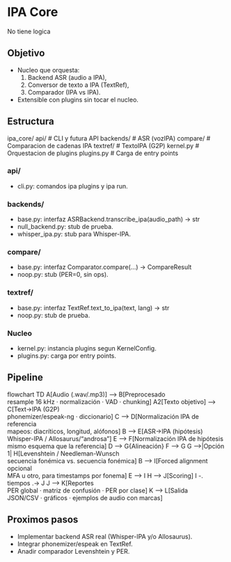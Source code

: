 # IPA Core
No tiene logica

## Objetivo
- Nucleo que orquesta:
  1) Backend ASR (audio a IPA),
  2) Conversor de texto a IPA (TextRef),
  3) Comparador (IPA vs IPA).
- Extensible con plugins sin tocar el nucleo.

## Estructura
ipa_core/
  api/        # CLI y futura API
  backends/   # ASR (vozIPA)
  compare/    # Comparacion de cadenas IPA
  textref/    # TextoIPA (G2P)
  kernel.py   # Orquestacion de plugins
  plugins.py  # Carga de entry points

### api/
- cli.py: comandos ipa plugins y ipa run.

### backends/
- base.py: interfaz ASRBackend.transcribe_ipa(audio_path) -> str
- null_backend.py: stub de prueba.
- whisper_ipa.py: stub para Whisper-IPA.

### compare/
- base.py: interfaz Comparator.compare(...) -> CompareResult
- noop.py: stub (PER=0, sin ops).

### textref/
- base.py: interfaz TextRef.text_to_ipa(text, lang) -> str
- noop.py: stub de prueba.

### Nucleo
- kernel.py: instancia plugins segun KernelConfig.
- plugins.py: carga por entry points.

## Pipeline

flowchart TD
    A[Audio (.wav/.mp3)] --> B[Preprocesado<br/>resample 16 kHz · normalización · VAD · chunking]
    A2[Texto objetivo] --> C[Text→IPA (G2P)<br/>phonemizer/espeak-ng · diccionario]
    C --> D[Normalización IPA de referencia<br/>mapeos: diacríticos, longitud, alófonos]
    B --> E[ASR→IPA (hipótesis)<br/>Whisper-IPA / Allosaurus/“androsa”]
    E --> F[Normalización IPA de hipótesis<br/>mismo esquema que la referencia]
    D --> G{Alineación}
    F --> G
    G -->|Opción 1| H[Levenshtein / Needleman-Wunsch<br/>secuencia fonémica vs. secuencia fonémica]
    B --> I[Forced alignment opcional<br/>MFA u otro, para timestamps por fonema]
    E --> I
    H --> J[Scoring]
    I -. tiempos .-> J
    J --> K[Reportes<br/>PER global · matriz de confusión · PER por clase]
    K --> L[Salida<br/>JSON/CSV · gráficos · ejemplos de audio con marcas]


## Proximos pasos
- Implementar backend ASR real (Whisper-IPA y/o Allosaurus).
- Integrar phonemizer/espeak en TextRef.
- Anadir comparador Levenshtein y PER.
